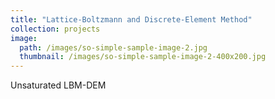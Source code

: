 ```yaml
---
title: "Lattice-Boltzmann and Discrete-Element Method"
collection: projects
image: 
  path: /images/so-simple-sample-image-2.jpg
  thumbnail: /images/so-simple-sample-image-2-400x200.jpg
---
```


Unsaturated LBM-DEM